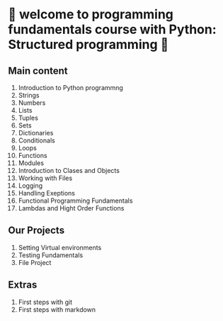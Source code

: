 # 🐍 welcome to programming fundamentals course with Python: Structured programming  🐍

## Main content

1. Introduction to Python programmng
1. Strings
1. Numbers
1. Lists
1. Tuples
1. Sets
1. Dictionaries
1. Conditionals
1. Loops
1. Functions
1. Modules
1. Introduction to Clases and Objects
1. Working with Files
1. Logging
1. Handling Exeptions
1. Functional Programming Fundamentals
1. Lambdas and Hight Order Functions

## Our Projects
1. Setting Virtual environments
1. Testing Fundamentals
1. File Project


## Extras
1. First steps with git
1. First steps with markdown